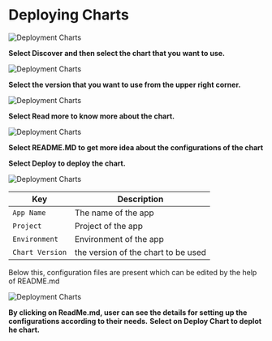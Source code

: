 # Deploying Charts

![Deployment Charts](/depchart1.JPG "Deployment Charts")

**Select Discover and then select the chart that you want to use.**

![Deployment Charts](/depchart2.JPG "Deployment Charts")

**Select the version that you want to use from the upper right corner.**

![Deployment Charts](/depchart3readmore.JPG "Deployment Charts")

**Select Read more to know more about the chart.**

![Deployment Charts](/depchart3readme.JPG "Deployment Charts")

**Select README.MD to get more idea about the configurations of the chart**

**Select Deploy to deploy the chart.**

![Deployment Charts](/depchart4config.JPG "Deployment Charts")

Key | Description
----|----
`App Name` | The name of the app
`Project` | Project of the app
`Environment` |Environment of the app
`Chart Version` | the version of the chart to be used

Below this, configuration files are present which can be edited by the help of README.md


![Deployment Charts](/depchart4readme.JPG "Deployment Charts")

**By clicking on ReadMe.md, user can see the details for setting up the configurations according to their needs.**
**Select on Deploy Chart to deplot he chart.**

